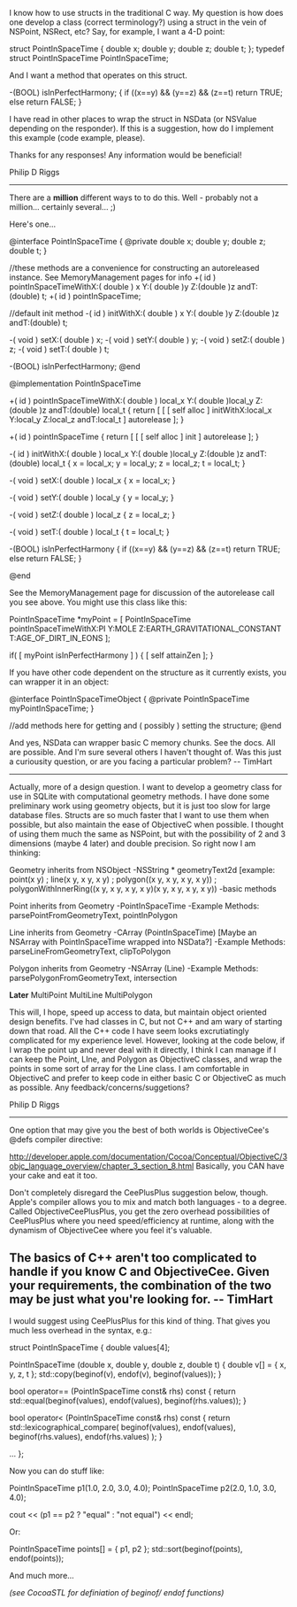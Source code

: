 I know how to use structs in the traditional C way. My question is how does one develop a class (correct terminology?) using a struct in the vein of NSPoint, NSRect, etc? Say, for example, I want a 4-D point:

struct PointInSpaceTime
{
   double x;
   double y;
   double z;
   double t;
};
typedef struct PointInSpaceTime PointInSpaceTime;

And I want a method that operates on this struct.

-(BOOL) isInPerfectHarmony;
{ if ((x==y) && (y==z) && (z==t)
      return TRUE;
  else
      return FALSE;
}  

I have read in other places to wrap the struct in NSData (or NSValue depending on the responder). If this is a suggestion, how do I implement this example (code example, please). 

Thanks for any responses! Any information would be beneficial!

Philip D Riggs

----
There are a **million** different ways to to do this.  Well - probably not a million... certainly several... ;)

Here's one...

    
@interface PointInSpaceTime
{
   @private
   double x;
   double y;
   double z;
   double t;
}

//these methods are a convenience for constructing an autoreleased instance. See MemoryManagement pages for info
+( id ) pointInSpaceTimeWithX:( double ) x Y:( double )y Z:(double )z andT:(double) t;
+( id ) pointInSpaceTime;

//default init method
-( id ) initWithX:( double ) x Y:( double )y Z:(double )z andT:(double) t;

-( void ) setX:( double ) x;
-( void ) setY:( double ) y;
-( void ) setZ:( double ) z;
-( void ) setT:( double ) t;

-(BOOL) isInPerfectHarmony;
@end

@implementation PointInSpaceTime

+( id ) pointInSpaceTimeWithX:( double ) local_x Y:( double )local_y Z:(double )z andT:(double) local_t
{
    return [ [ [ self  alloc ] initWithX:local_x Y:local_y Z:local_z andT:local_t ] autorelease ];
}

+( id ) pointInSpaceTime
{
    return [ [ [ self alloc ] init ] autorelease ];
}

-( id ) initWithX:( double ) local_x Y:( double )local_y Z:(double )z andT:(double) local_t
{
    x = local_x;
    y = local_y;
    z = local_z;
    t = local_t;
}

-( void ) setX:( double ) local_x
{
    x = local_x;
}

-( void ) setY:( double ) local_y
{
    y = local_y;
}

-( void ) setZ:( double ) local_z
{
    z = local_z;
}

-( void ) setT:( double ) local_t
{
    t = local_t;
}

-(BOOL) isInPerfectHarmony
{
    if ((x==y) && (y==z) && (z==t)
        return TRUE;
    else
        return FALSE;
}  

@end



See the MemoryManagement page for discussion of the autorelease call you see above. You might use this class like this:

    
PointInSpaceTime *myPoint = 
    [ PointInSpaceTime pointInSpaceTimeWithX:PI Y:MOLE  Z:EARTH_GRAVITATIONAL_CONSTANT T:AGE_OF_DIRT_IN_EONS ];

if( [ myPoint isInPerfectHarmony ] )
{
    [ self attainZen ];
}



If you have other code dependent on the structure as it currently exists, you can wrapper it in an object:

    

@interface PointInSpaceTimeObject
{
    @private
    PointInSpaceTime myPointInSpaceTime;
}

//add methods here for getting and ( possibly ) setting the structure;
@end


And yes, NSData can wrapper basic C memory chunks. See the docs. All are possible. And I'm sure several others I haven't thought of. Was this just a curiousity question, or are you facing a particular problem? -- TimHart

----

Actually, more of a design question. I want to develop a geometry class for use in SQLite with computational geometry methods. I have done some preliminary work using geometry objects, but it is just too slow for large database files. Structs are so much faster that I want to use them when possible, but also maintain the ease of ObjectiveC when possible. I thought of using them much the same as NSPoint, but with the possibility of 2 and 3 dimensions (maybe 4 later) and double precision. So right now I am thinking:

Geometry inherits from NSObject
-NSString * geometryText2d [example: point(x y) ; line(x y, x y, x y) ; polygon((x y, x y, x y, x y)) ; polygonWithInnerRing((x y, x y, x y, x y)(x y, x y, x y, x y))
-basic methods

Point inherits from Geometry
-PointInSpaceTime
-Example Methods: parsePointFromGeometryText, pointInPolygon

Line inherits from Geometry
-CArray (PointInSpaceTime) [Maybe an NSArray with PointInSpaceTime wrapped into NSData?]
-Example Methods: parseLineFromGeometryText, clipToPolygon

Polygon inherits from Geometry
-NSArray (Line) 
-Example Methods: parsePolygonFromGeometryText, intersection

**Later**
MultiPoint
MultiLine
MultiPolygon

This will, I hope, speed up access to data, but maintain object oriented design benefits. I've had classes in C, but not C++ and am wary of starting down that road. All the C++ code I have seem looks excrutiatingly complicated for my experience level. However, looking at the code below, if I wrap the point up and never deal with it directly, I think I can manage if I can keep the Point, LIne, and Polygon as ObjectiveC classes, and wrap the points in some sort of array for the Line class. I am comfortable in ObjectiveC and prefer to keep code in either basic C or ObjectiveC as much as possible. Any feedback/concerns/suggetions? 

Philip D Riggs

----
One option that may give you the best of both worlds is ObjectiveCee's @defs compiler directive:

http://developer.apple.com/documentation/Cocoa/Conceptual/ObjectiveC/3objc_language_overview/chapter_3_section_8.html
Basically, you CAN have your cake and eat it too.

Don't completely disregard the CeePlusPlus suggestion below, though. Apple's compiler allows you to mix and match both languages - to a degree. Called ObjectiveCeePlusPlus, you get the zero overhead possibilities of CeePlusPlus where you need speed/efficiency at runtime, along with the dynamism of ObjectiveCee where you feel it's valuable.

The basics of  C++ aren't too complicated to handle if you know C and ObjectiveCee. Given your requirements, the combination of the two may be just what you're looking for.
-- TimHart
----

I would suggest using CeePlusPlus for this kind of thing. That gives you much less overhead in the syntax, e.g.:
    
struct PointInSpaceTime
{
   double values[4];

   PointInSpaceTime (double x, double y, double z, double t)
   {
      double v[] = { x, y, z, t };
      std::copy(beginof(v), endof(v), beginof(values));
   }

   bool operator== (PointInSpaceTime const& rhs) const
   {
      return std::equal(beginof(values), endof(values), beginof(rhs.values));
   }

   bool operator< (PointInSpaceTime const& rhs) const
   {
      return std::lexicographical_compare(
         beginof(values), endof(values),
         beginof(rhs.values), endof(rhs.values)
      );
   }

   ...
};

Now you can do stuff like:
    
PointInSpaceTime p1(1.0, 2.0, 3.0, 4.0);
PointInSpaceTime p2(2.0, 1.0, 3.0, 4.0);

cout << (p1 == p2 ? "equal" : "not equal") << endl;

Or:
    
PointInSpaceTime points[] = { p1, p2 };
std::sort(beginof(points), endof(points));

And much more...

*(see CocoaSTL for definiation of     beginof/    endof functions)*
